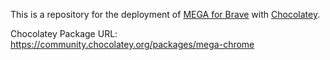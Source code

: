 This is a repository for the deployment of [MEGA for Brave](https://mega.io/extensions) with [Chocolatey](https://chocolatey.org/).

Chocolatey Package URL: https://community.chocolatey.org/packages/mega-chrome